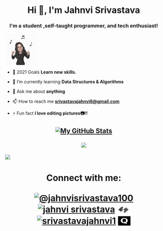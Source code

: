<h1 align="center">Hi 👋, I'm Jahnvi Srivastava</h1>
<h3 align="center">I'm a student ,self-taught programmer, and tech enthusiast!</h3>
<img align="center" src="1.gif" width="100" height="100" />





- 🥅 2021 Goals **Learn new skills.**

- 🌱 I’m currently learning **Data Structures & Algorithms**

- 💬 Ask me about **anything**

- 📫 How to reach me **srivastavajahnvi6@gmail.com**

- ⚡ Fun fact **I love editing pictures📷!!**

<h2 align="center">

[![My GitHub Stats](https://github-readme-stats.vercel.app/api/?username=jahnvisrivastava100&count_private=true&theme=tokyonight&showicons=true)]()





<img src="https://github-readme-streak-stats.herokuapp.com/?user=jahnvisrivastava100" /> 


</h2>
   
  
  ![](https://activity-graph.herokuapp.com/graph?username=jahnvisrivastava100&theme=github)
  <h1 align="center">
 Connect with me:

<a href="https://dev.to/jahnvisrivastava100" target="blank"><img align="center" src="https://cdn.jsdelivr.net/npm/simple-icons@3.0.1/icons/dev-dot-to.svg" alt="@jahnvisrivastava100" height="30" width="40" /></a>
<a href="https://www.linkedin.com/in/jahnvi-srivastava-362435192/" target="blank"><img align="center" src="https://cdn.jsdelivr.net/npm/simple-icons@3.0.1/icons/linkedin.svg" alt="jahnvi srivastava" height="30" width="40" /></a>
<a href="https://binarysearch.com/@/Zukaritoruki" target="blank"><img align="center" src="2.jpg" alt="jahnvi srivastava" height="30" width="40" /></a>
<a href="https://www.hackerrank.com/srivastavajahnv1" target="blank"><img align="center" src="https://cdn.jsdelivr.net/npm/simple-icons@3.0.1/icons/hackerrank.svg" alt="srivastavajahnvi1" height="30" width="40" /></a>
<a href="https://www.quora.com/profile/Jahnvi-Srivastava-8" target="blank"><img align="center" src="quora.png" alt="srivastavajahnvi1" height="30" width="40" /></a><br>
</h1>


